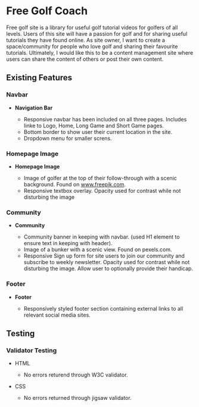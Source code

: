 # Free Golf Coach

Free golf site is a library for useful golf tutorial videos for golfers of all levels. 
Users of this site will have a passion for golf and for sharing useful tutorials they have found online. 
As site owner, I want to create a space/community for people who love golf and sharing their favourite tutorials.
Ultimately, I would like this to be a content management site where users can share the content of others or post their own content. 

## Existing Features

### Navbar
- __Navigation Bar__

  - Responsive navbar has been included on all three pages. Includes linke to Logo, Home, Long Game and Short Game pages.
  - Bottom border to show user their current location in the site.
  - Dropdown menu for smaller screns.

### Homepage Image
- __Homepage Image__
  
  - Image of golfer at the top of their follow-through with a scenic background. Found on www.freepik.com.
  - Responsive textbox overlay. Opacity used for contrast while not disturbing the image

### Community
- __Community__

  - Community banner in keeping with navbar. (used H1 element to ensure text in keeping with header).
  - Image of a bunker with a scenic view. Found on pexels.com.
  - Responsive Sign up form for site users to join our community and subscribe to weekly newsletter. Opacity used for contrast while not disturbing the image. Allow user to optionally provide their handicap.

### Footer
- __Footer__

  - Responsively styled footer section containing external links to all relevant social media sites.


## Testing

### Validator Testing

- HTML
  - No errors returend through W3C validator.

- CSS
  - No errors returned through jigsaw validator.
